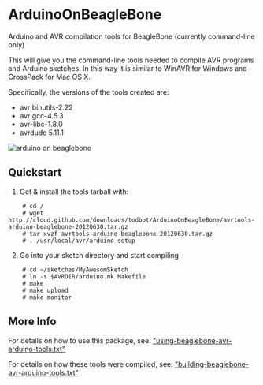 ArduinoOnBeagleBone
===================

Arduino and AVR compilation tools for BeagleBone (currently command-line only)

This will give you the command-line tools needed to compile AVR programs
and Arduino sketches.  In this way it is similar to WinAVR for Windows and 
CrossPack for Mac OS X.

Specifically, the versions of the tools created are:
- avr binutils-2.22
- avr gcc-4.5.3
- avr-libc-1.8.0 
- avrdude 5.11.1

![arduino on beaglebone](http://farm8.staticflickr.com/7133/7498727432_681c5955ba_n.jpg)

Quickstart
-----------

1. Get & install the tools tarball with:
```
    # cd /
    # wget http://cloud.github.com/downloads/todbot/ArduinoOnBeagleBone/avrtools-arduino-beaglebone-20120630.tar.gz
    # tar xvzf avrtools-arduino-beaglebone-20120630.tar.gz
    # . /usr/local/avr/arduino-setup
```

2. Go into your sketch directory and start compiling
```
    # cd ~/sketches/MyAwesomSketch
    # ln -s $AVRDIR/arduino.mk Makefile
    # make
    # make upload
    # make monitor
```

More Info
---------

For details on how to use this package, see:
  ["using-beaglebone-avr-arduino-tools.txt"](https://github.com/todbot/ArduinoOnBeagleBone/blob/master/using-beaglebone-avr-arduino-tools.txt)



For details on how these tools were compiled, see:
  ["building-beaglebone-avr-arduino-tools.txt"](https://github.com/todbot/ArduinoOnBeagleBone/blob/master/building-beaglebone-avr-arduino-tools.txt)



